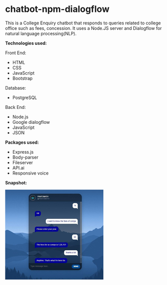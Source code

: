 # chatbot-npm-dialogflow

This is a College Enquiry chatbot that responds to queries related to college office such as fees, concession. It uses a Node.JS server and Dialogflow for natural language processing(NLP).

**Technologies used:**

Front End:
- HTML
- CSS
- JavaScript
- Bootstrap


Database: 
- PostgreSQL 

Back End:
- Node.js
- Google dialogflow
- JavaScript
- JSON

**Packages used:**
- Express.js 
- Body-parser 
- Fileserver 
- API.ai 
- Responsive voice 


**Snapshot:**

![Chatbot Screenshot](https://raw.githubusercontent.com/priyankakshetty/chatbot-npm-dialogflow/main/res/chatbot-images/chatbot.PNG)
